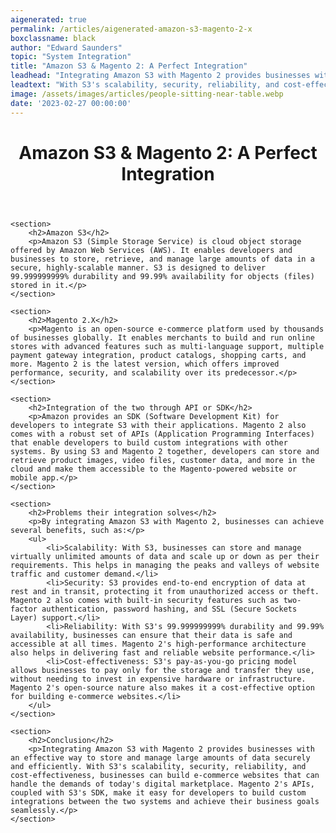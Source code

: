 ```yaml
---
aigenerated: true
permalink: /articles/aigenerated-amazon-s3-magento-2-x
boxclassname: black
author: "Edward Saunders"
topic: "System Integration"
title: "Amazon S3 & Magento 2: A Perfect Integration"
leadhead: "Integrating Amazon S3 with Magento 2 provides businesses with an effective way to store and manage large amounts of data securely and efficiently"
leadtext: "With S3's scalability, security, reliability, and cost-effectiveness, businesses can build e-commerce websites that can handle the demands of today's digital marketplace. Magento 2's APIs, coupled with S3's SDK, make it easy for developers to build custom integrations between the two systems and achieve their business goals seamlessly."
image: /assets/images/articles/people-sitting-near-table.webp
date: '2023-02-27 00:00:00'
---
```

<div class="arttext">    <header>
        <h1>Amazon S3 & Magento 2: A Perfect Integration</h1>
    </header>

    <section>
        <h2>Amazon S3</h2>
        <p>Amazon S3 (Simple Storage Service) is cloud object storage offered by Amazon Web Services (AWS). It enables developers and businesses to store, retrieve, and manage large amounts of data in a secure, highly-scalable manner. S3 is designed to deliver 99.999999999% durability and 99.99% availability for objects (files) stored in it.</p>
    </section>

    <section>
        <h2>Magento 2.X</h2>
        <p>Magento is an open-source e-commerce platform used by thousands of businesses globally. It enables merchants to build and run online stores with advanced features such as multi-language support, multiple payment gateway integration, product catalogs, shopping carts, and more. Magento 2 is the latest version, which offers improved performance, security, and scalability over its predecessor.</p>
    </section>

    <section>
        <h2>Integration of the two through API or SDK</h2>
        <p>Amazon provides an SDK (Software Development Kit) for developers to integrate S3 with their applications. Magento 2 also comes with a robust set of APIs (Application Programming Interfaces) that enable developers to build custom integrations with other systems. By using S3 and Magento 2 together, developers can store and retrieve product images, video files, customer data, and more in the cloud and make them accessible to the Magento-powered website or mobile app.</p>
    </section>

    <section>
        <h2>Problems their integration solves</h2>
        <p>By integrating Amazon S3 with Magento 2, businesses can achieve several benefits, such as:</p>
        <ul>
            <li>Scalability: With S3, businesses can store and manage virtually unlimited amounts of data and scale up or down as per their requirements. This helps in managing the peaks and valleys of website traffic and customer demand.</li>
            <li>Security: S3 provides end-to-end encryption of data at rest and in transit, protecting it from unauthorized access or theft. Magento 2 also comes with built-in security features such as two-factor authentication, password hashing, and SSL (Secure Sockets Layer) support.</li>
            <li>Reliability: With S3's 99.999999999% durability and 99.99% availability, businesses can ensure that their data is safe and accessible at all times. Magento 2's high-performance architecture also helps in delivering fast and reliable website performance.</li>
            <li>Cost-effectiveness: S3's pay-as-you-go pricing model allows businesses to pay only for the storage and transfer they use, without needing to invest in expensive hardware or infrastructure. Magento 2's open-source nature also makes it a cost-effective option for building e-commerce websites.</li>
        </ul>
    </section>

    <section>
        <h2>Conclusion</h2>
        <p>Integrating Amazon S3 with Magento 2 provides businesses with an effective way to store and manage large amounts of data securely and efficiently. With S3's scalability, security, reliability, and cost-effectiveness, businesses can build e-commerce websites that can handle the demands of today's digital marketplace. Magento 2's APIs, coupled with S3's SDK, make it easy for developers to build custom integrations between the two systems and achieve their business goals seamlessly.</p>
    </section>

</div>